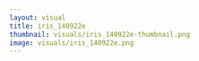 ```yaml
---
layout: visual
title: iris_140922e
thumbnail: visuals/iris_140922e-thumbnail.png
image: visuals/iris_140922e.png
---
```

